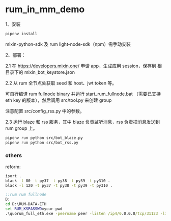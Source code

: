 # rum_in_mm_demo

1、安装

```sh 
pipenv install
```

mixin-python-sdk 及 rum light-node-sdk（npm）需手动安装


2、部署：


2.1 在 https://developers.mixin.one/ 申请 app，生成应用 session，保存到 根目录下的 mixin_bot_keystore.json

2.2 从 rum 全节点处获取 seed 和 host、jwt token 等。

可自行编译 rum fullnode binary 并运行 start_rum_fullnode.bat （需要已支持 eth key 的版本），然后调用 src/tool.py 来创建 group

注意配置 src/config_rss.py 中的参数。

2.3 运行 blaze 和 rss 服务，其中 blaze 负责监听消息，rss 负责把消息发送到 rum group 上。


```sh
pipenv run python src/bot_blaze.py
pipenv run python src/bot_rss.py

```


### others

reform: 

```sh
isort .
black -l 80 -t py37 -t py38 -t py39 -t py310 .
black -l 120 -t py37 -t py38 -t py39 -t py310 .
```


```bat
::rum rum fullnode
D:
cd D:\RUM-DATA-ETH
set RUM_KSPASSWD=your-pwd
.\quorum_full_eth.exe -peername peer -listen /ip4/0.0.0.0/tcp/31123 -listen /ip4/0.0.0.0/tcp/31124/ws  -apihost 127.0.0.1 -apiport 31194 -peer /ip4/94.23.17.189/tcp/10666/p2p/16Uiu2HAmGTcDnhj3KVQUwVx8SGLyKBXQwfAxNayJdEwfsnUYKK4u -configdir rum_test/peerConfig -datadir rum_test/peerData -keystoredir rum_test/keystore -debug=true
```
